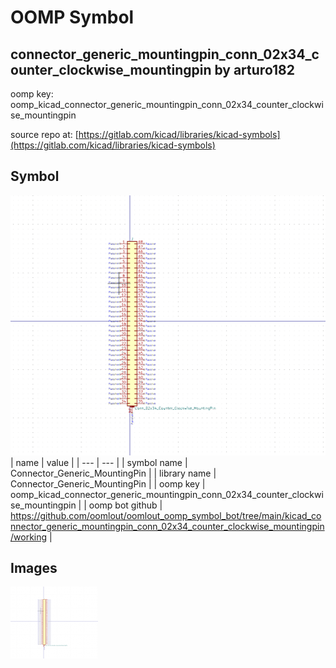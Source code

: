 # OOMP Symbol  
## connector_generic_mountingpin_conn_02x34_counter_clockwise_mountingpin  by arturo182  
  
oomp key: oomp_kicad_connector_generic_mountingpin_conn_02x34_counter_clockwise_mountingpin  
  
source repo at: [https://gitlab.com/kicad/libraries/kicad-symbols](https://gitlab.com/kicad/libraries/kicad-symbols)  
## Symbol  
  
[![working.png](working_600.png)](working.png)  
| name | value | 
| --- | --- | 
| symbol name | Connector_Generic_MountingPin | 
| library name | Connector_Generic_MountingPin | 
| oomp key | oomp_kicad_connector_generic_mountingpin_conn_02x34_counter_clockwise_mountingpin | 
| oomp bot github | https://github.com/oomlout/oomlout_oomp_symbol_bot/tree/main/kicad_connector_generic_mountingpin_conn_02x34_counter_clockwise_mountingpin/working | 
## Images  
  
[![working.png](working_140.png)](working.png)  
